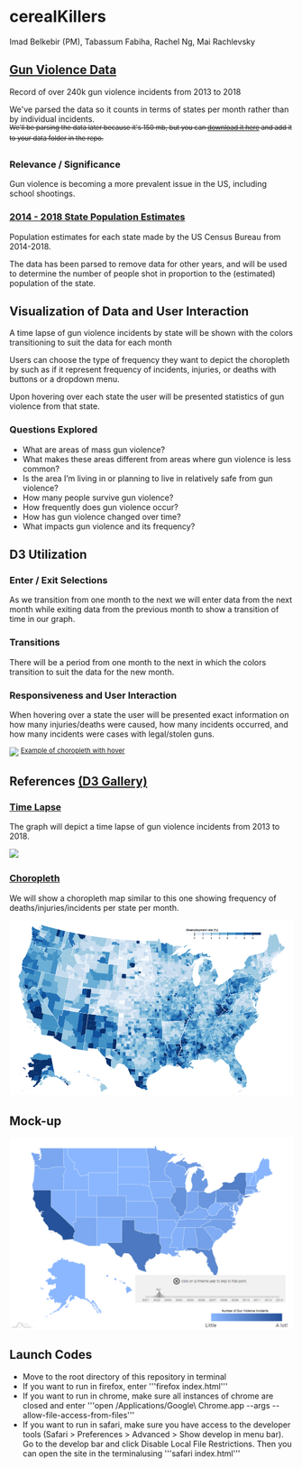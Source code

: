 # cerealKillers <!-- belkebirI_fabihaT_ngR_rachlevskyM -->

Imad Belkebir (PM), Tabassum Fabiha, Rachel Ng, Mai Rachlevsky


## [Gun Violence Data](https://www.kaggle.com/jameslko/gun-violence-data)
<!-- Description of data set(s). Source (brief description + hyperlink) -->

Record of over 240k gun violence incidents from 2013 to 2018

We've parsed the data so it counts in terms of states per month rather than by individual incidents.  
<sup>~~We'll be parsing the data later because it's 150 mb, but you can [download it here](https://www.kaggle.com/jameslko/gun-violence-data) and add it to your data folder in the repo.~~</sup>

### Relevance / Significance

Gun violence is becoming a more prevalent issue in the US, including school shootings.

### [2014 - 2018 State Population Estimates](https://www.census.gov/newsroom/press-kits/2018/pop-estimates-national-state.html)

Population estimates for each state made by the US Census Bureau from 2014-2018. 

The data has been parsed to remove data for other years, and will be used to determine the number of people shot in proportion to the (estimated) population of the state.

## Visualization of Data and User Interaction

<!-- Explanation, in broad strokes if necessary, of how you aim to make this data come alive. What will be shown, absent user interaction? -->

A time lapse of gun violence incidents by state will be shown with the colors transitioning to suit the data for each month

<!-- How will user interact with your visualization? -->

Users can choose the type of frequency they want to depict the choropleth by such as if it represent frequency of incidents, injuries, or deaths with buttons or a dropdown menu. 

Upon hovering over each state the user will be presented statistics of gun violence from that state.

### Questions Explored
<!-- What questions will your visualization allow user to explore? What questions will it provoke? -->

- What are areas of mass gun violence?
- What makes these areas different from areas where gun violence is less common?
- Is the area I’m living in or planning to live in relatively safe from gun violence?
- How many people survive gun violence? 
- How frequently does gun violence occur? 
- How has gun violence changed over time? 
- What impacts gun violence and its frequency? 


## D3 Utilization 
<!-- Explanation of D3 feature utilization: -->

### Enter / Exit Selections <!-- enter/exit selections? -->

As we transition from one month to the next we will enter data from the next month while exiting data from the previous month to show a transition of time in our graph.

### Transitions <!-- transitions? -->

There will be a period from one month to the next in which the colors transition to suit the data for the new month.

### Responsiveness and User Interaction 
When hovering over a state the user will be presented exact information on how many injuries/deaths were caused, how many incidents occurred, and how many incidents were cases with legal/stolen guns.

<img src="https://github.com/ibelkebeer/cerealKillers/blob/master/doc/map_hover.gif?raw=true">
<sup><a href="https://vida.io/documents/4vZ9mRGyepoyQxFcK">Example of choropleth with hover</a></sup>

## References [(D3 Gallery)](github.com/d3/d3/wiki/Gallery)
<!-- similarity to gallery (http://www.github.com/d3/d3/wiki/Gallery) examples? Which and how? -->
<!-- Sketch/mock-up/screenshot of your envisioned visualization. -->

### [Time Lapse](http://www.brightpointinc.com/united-states-trade-deficit/)

The graph will depict a time lapse of gun violence incidents from 2013 to 2018.

<img src="https://github.com/ibelkebeer/cerealKillers/blob/master/doc/timelapse.gif?raw=true">

### [Choropleth](https://observablehq.com/@d3/choropleth)

We will show a choropleth map similar to this one showing frequency of deaths/injuries/incidents per state per month.

<img src="https://github.com/ibelkebeer/cerealKillers/blob/master/doc/choropleth.png?raw=true">

## Mock-up

<img src="https://github.com/ibelkebeer/cerealKillers/blob/master/doc/map.png?raw=true">

## Launch Codes

- Move to the root directory of this repository in terminal
- If you want to run in firefox, enter '''firefox index.html'''
- If you want to run in chrome, make sure all instances of chrome are closed and enter '''open /Applications/Google\ Chrome.app --args --allow-file-access-from-files'''
- If you want to run in safari, make sure you have access to the developer tools (Safari > Preferences > Advanced > Show develop in menu bar). Go to the develop bar and click Disable Local File Restrictions. Then you can open the site in the terminalusing '''safari index.html'''

